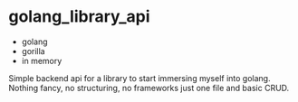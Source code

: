# golang_library_api
- golang
- gorilla
- in memory

Simple backend api for a library to start immersing myself into golang. Nothing fancy, no structuring, no frameworks just one file and basic CRUD.
